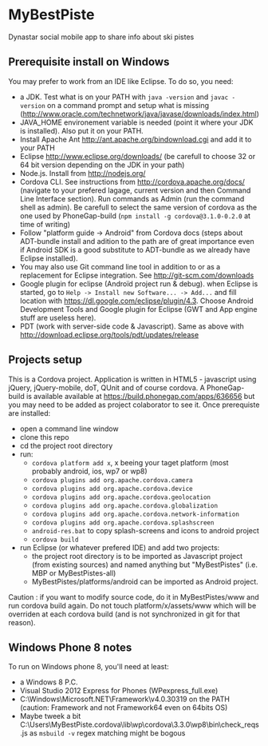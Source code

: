 MyBestPiste
===========

Dynastar social mobile app to share info about ski pistes

Prerequisite install on Windows
-------------------------------

You may prefer to work from an IDE like Eclipse. 
To do so, you need:
* a JDK. Test what is on your PATH with ```java -version``` and ```javac -version``` on a command prompt and setup what is missing (http://www.oracle.com/technetwork/java/javase/downloads/index.html)
* JAVA_HOME environement variable is needed (point it where your JDK is installed). Also put it on your PATH.
* Install Apache Ant http://ant.apache.org/bindownload.cgi and add it to your PATH
* Eclipse http://www.eclipse.org/downloads/ (be carefull to choose 32 or 64 bit version depending on the JDK in your path)
* Node.js. Install from http://nodejs.org/
* Cordova CLI. See instructions from http://cordova.apache.org/docs/ (navigate to your prefered lagage, current version and then Command Line Interface section). Run commands as Admin (run the command shell as admin). Be carefull to select the same version of cordova as the one used by PhoneGap-build (```npm install -g cordova@3.1.0-0.2.0``` at time of writing)
* Follow "platform guide -> Android" from Cordova docs (steps about ADT-bundle install and adition to the path are of great importance even if Android SDK is a good substitute to ADT-bundle as we already have Eclipse installed).
* You may also use Git command line tool in addition to or as a replacement for Eclipse integration. See http://git-scm.com/downloads
* Google plugin for eclipse (Androïd project run & debug). when Eclipse is started, go to ```Help -> Install new Software... -> Add...``` and fill location with https://dl.google.com/eclipse/plugin/4.3. Choose Android Development Tools and Google plugin for Eclipse (GWT and App engine stuff are useless here).
* PDT (work with server-side code & Javascript). Same as above with http://download.eclipse.org/tools/pdt/updates/release

Projects setup
--------------

This is a Cordova project. Application is written in HTML5 - javascript using jQuery, jQuery-mobile, doT, QUnit and of course cordova.
A PhoneGap-build is available available at https://build.phonegap.com/apps/636656 but you may need to be added as project colaborator to see it.
Once prerequiste are installed:
* open a command line window
* clone this repo
* cd the project root directory
* run:
  * ```cordova platform add x```, x beeing your taget platform (most probably android, ios, wp7 or wp8)
  * ```cordova plugins add org.apache.cordova.camera```
  * ```cordova plugins add org.apache.cordova.device```
  * ```cordova plugins add org.apache.cordova.geolocation```
  * ```cordova plugins add org.apache.cordova.globalization```
  * ```cordova plugins add org.apache.cordova.network-information```
  * ```cordova plugins add org.apache.cordova.splashscreen```
  * ```android-res.bat``` to copy splash-screens and icons to android project
  * ```cordova build```
* run Eclipse (or whatever prefered IDE) and add two projects:
  * the project root directory is to be imported as Javascript project (from existing sources) and named anything but "MyBestPistes" (i.e. MBP or MyBestPistes-all)
  * MyBestPistes/platforms/android can be imported as Android project.

Caution : if you want to modify source code, do it in MyBestPistes/www and run cordova build again.
Do not touch platform/x/assets/www which will be overriden at each cordova build (and is not synchronized in git for that reason).

Windows Phone 8 notes
---------------------

To run on Windows phone 8, you'll need at least:
* a Windows 8 P.C.
* Visual Studio 2012 Express for Phones (WPexpress_full.exe)
* C:\Windows\Microsoft.NET\Framework\v4.0.30319 on the PATH (caution: Framework and not Framework64 even on 64bits OS)
* Maybe tweek a bit C:\Users\MyBestPiste\.cordova\lib\wp\cordova\3.3.0\wp8\bin\check_reqs.js as ```msbuild -v``` regex matching might be bogous
